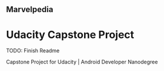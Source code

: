 ## Marvelpedia

# Udacity Capstone Project

TODO: Finish Readme

Capstone Project for Udacity | Android Developer Nanodegree
